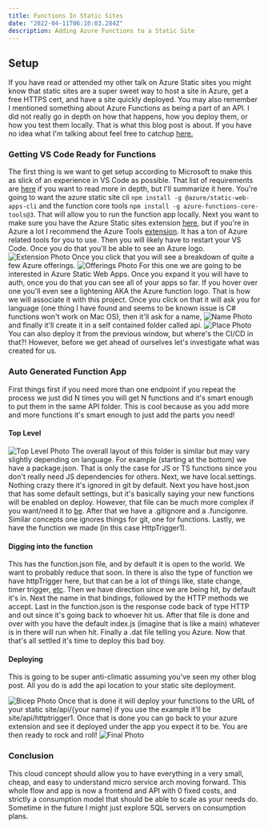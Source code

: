 ```yaml
---
title: Functions In Static Sites
date: "2022-04-11T06:10:03.284Z"
description: Adding Azure Functions to a Static Site
---
```


## Setup

If you have read or attended my other talk on Azure Static sites you might know that static sites are a super sweet way to host a site in Azure, get a free HTTPS cert, and have a site quickly deployed. You may also remember I mentioned something about Azure Functions as being a part of an API. I did not really go in depth on how that happens, how you deploy them, or how you test them locally. That is what this blog post is about. If you have no idea what I'm talking about feel free to catchup [here.](https://www.azurebarista.com/deploying-sites-to-azure-cheap/)

### Getting VS Code Ready for Functions

The first thing is we want to get setup according to Microsoft to make this as slick of an experience in VS Code as possible. That list of requirements are [here](https://docs.microsoft.com/en-us/azure/static-web-apps/add-api?tabs=vanilla-javascript) if you want to read more in depth, but I'll summarize it here. You're going to want the azure static site cli `npm install -g @azure/static-web-apps-cli` and the function core tools `npm install -g azure-functions-core-tools@3`. That will allow you to run the function app locally. Next you want to make sure you have the Azure Static sites extension [here](https://marketplace.visualstudio.com/items?itemName=ms-azuretools.vscode-azurestaticwebapps), but if you're in Azure a lot I recommend the Azure Tools [extension](https://marketplace.visualstudio.com/items?itemName=ms-vscode.vscode-node-azure-pack). It has a ton of Azure related tools for you to use. Then you will likely have to restart your VS Code. Once you do that you'll be able to see an Azure logo.
![Extension Photo](/assets/Extension.png)
Once you click that you will see a breakdown of quite a few Azure offerings.
![Offerings Photo](/assets/Lang.png)
For this one we are going to be interested in Azure Static Web Apps. Once you expand it you will have to auth, once you do that you can see all of your apps so far. If you hover over one you'll even see a lightening AKA the Azure function logo. That is how we will associate it with this project. Once you click on that it will ask you for language (one thing I have found and seems to be known issue is C# functions won't work on Mac OS), then it'll ask for a name,
![Name Photo](/assets/Name.png)
and finally it'll create it in a self contained folder called api.
![Place Photo](/assets/Place.png)
You can also deploy it from the previous window, but where's the CI/CD in that?! However, before we get ahead of ourselves let's investigate what was created for us.

### Auto Generated Function App

First things first if you need more than one endpoint if you repeat the process we just did N times you will get N functions and it's smart enough to put them in the same API folder. This is cool because as you add more and more functions it's smart enough to just add the parts you need!

#### Top Level

![Top Level Photo](/assets/API.png)
The overall layout of this folder is similar but may vary slightly depending on language. For example (starting at the bottom) we have a package.json. That is only the case for JS or TS functions since you don't really need JS dependencies for others. Next, we have local.settings. Nothing crazy there it's ignored in git by default. Next you have host.json that has some default settings, but it's basically saying your new functions will be enabled on deploy. However, that file can be much more complex if you want/need it to [be](https://docs.microsoft.com/en-us/azure/azure-functions/functions-host-json). After that we have a .gitignore and a .funcigonre. Similar concepts one ignores things for git, one for functions. Lastly, we have the function we made (in this case HttpTrigger1).

#### Digging into the function

This has the function.json file, and by default it is open to the world. We want to probably reduce that soon. In there is also the type of function we have httpTrigger here, but that can be a lot of things like, state change, timer trigger, [etc](https://docs.microsoft.com/en-us/azure/azure-functions/functions-triggers-bindings?tabs=csharp). Then we have direction since we are being hit, by default it's in. Next the name in that bindings, followed by the HTTP methods we accept. Last in the function.json is the response code back of type HTTP and out since it's going back to whoever hit us. After that file is done and over with you have the default index.js (imagine that is like a main) whatever is in there will run when hit. Finally a .dat file telling you Azure. Now that that's all settled it's time to deploy this bad boy.

#### Deploying

This is going to be super anti-climatic assuming you've seen my other blog post. All you do is add the api location to your static site deployment.

![Bicep Photo](/assets/Bicep.png)
Once that is done it will deploy your functions to the URL of your static site/api/{your name} if you use the example it'll be site/api/httptrigger1. Once that is done you can go back to your azure extension and see it deployed under the app you expect it to be. You are then ready to rock and roll!
![Final Photo](/assets/Final.png)

### Conclusion

This cloud concept should allow you to have everything in a very small, cheap, and easy to understand micro service arch moving forward. This whole flow and app is now a frontend and API with 0 fixed costs, and strictly a consumption model that should be able to scale as your needs do. Sometime in the future I might just explore SQL servers on consumption plans.
